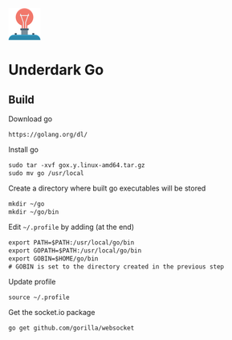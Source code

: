 ![Underdark Go](https://github.com/reymond-group/underdarkgo/blob/master/logo.png?raw=true)
# Underdark Go

## Build
Download go
```
https://golang.org/dl/
```
Install go
```
sudo tar -xvf gox.y.linux-amd64.tar.gz
sudo mv go /usr/local
```
Create a directory where built go executables will be stored
```
mkdir ~/go
mkdir ~/go/bin
```
Edit `~/.profile` by adding (at the end)
```
export PATH=$PATH:/usr/local/go/bin
export GOPATH=$PATH:/usr/local/go/bin
export GOBIN=$HOME/go/bin
# GOBIN is set to the directory created in the previous step
```
Update profile
```
source ~/.profile
```
Get the socket.io package
```
go get github.com/gorilla/websocket
```
